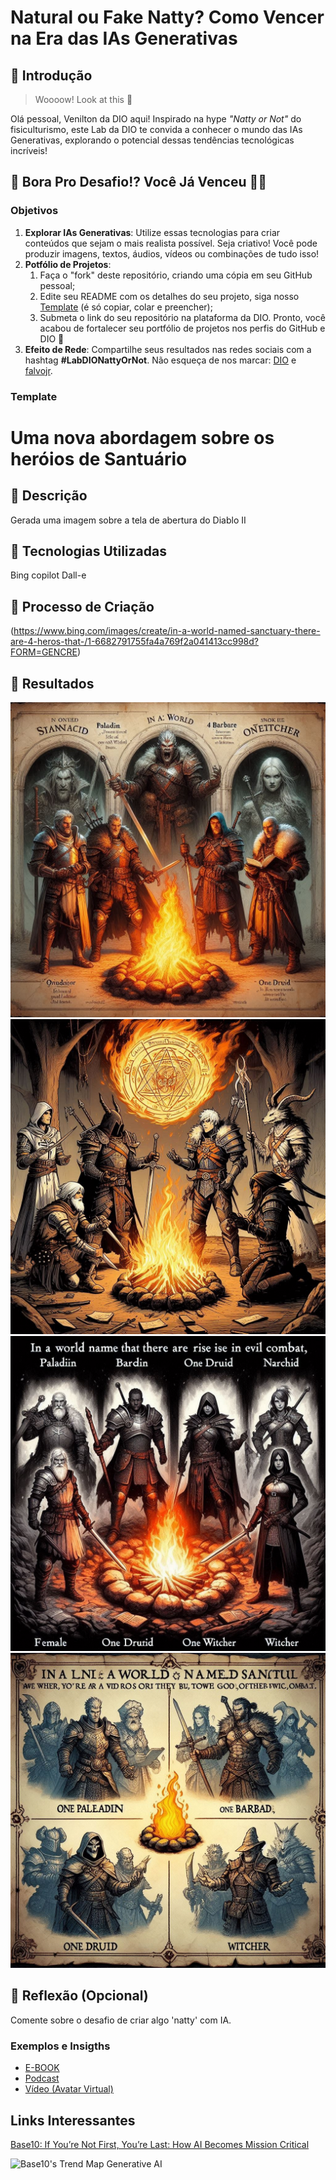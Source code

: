 # Natural ou Fake Natty? Como Vencer na Era das IAs Generativas

## 🚀 Introdução

> Woooow! Look at this 👀

Olá pessoal, Venilton da DIO aqui! Inspirado na hype _"Natty or Not"_ do fisiculturismo, este Lab da DIO te convida a conhecer o mundo das IAs Generativas, explorando o potencial dessas tendências tecnológicas incríveis!

## 🎯 Bora Pro Desafio!? Você Já Venceu 💪🤓

### Objetivos

1. **Explorar IAs Generativas**: Utilize essas tecnologias para criar conteúdos que sejam o mais realista possível. Seja criativo! Você pode produzir imagens, textos, áudios, vídeos ou combinações de tudo isso!
1. **Potfólio de Projetos**:
    1. Faça o "fork" deste repositório, criando uma cópia em seu GitHub pessoal;
    2. Edite seu README com os detalhes do seu projeto, siga nosso [Template](#template) (é só copiar, colar e preencher);
    3. Submeta o link do seu repositório na plataforma da DIO. Pronto, você acabou de fortalecer seu portfólio de projetos nos perfis do GitHub e DIO 🚀
1. **Efeito de Rede**: Compartilhe seus resultados nas redes sociais com a hashtag **#LabDIONattyOrNot**. Não esqueça de nos marcar: [DIO](https://www.linkedin.com/school/dio-makethechange) e [falvojr](https://www.linkedin.com/in/falvojr).

### Template


# Uma nova abordagem sobre os heróios de Santuário

## 📒 Descrição
Gerada uma imagem sobre a tela de abertura do Diablo II

## 🤖 Tecnologias Utilizadas
Bing copilot Dall-e

## 🧐 Processo de Criação
(https://www.bing.com/images/create/in-a-world-named-sanctuary-there-are-4-heros-that-/1-6682791755fa4a769f2a041413cc998d?FORM=GENCRE)

## 🚀 Resultados
![<heros_of_sanctuary>](<heros_of_sanctuary1.jpg>)
![<heros_of_sanctuary>](<heros_of_sanctuary2.jpg>)
![<heros_of_sanctuary>](<heros_of_sanctuary3.jpg>)
![<heros_of_sanctuary>](<heros_of_sanctuary4.jpg>)

## 💭 Reflexão (Opcional)
Comente sobre o desafio de criar algo 'natty' com IA.

### Exemplos e Insigths

- [E-BOOK](/exemplos/E-BOOK.md)
- [Podcast](/exemplos/PODCAST.md)
- [Vídeo (Avatar Virtual)](/exemplos/VIDEO.md)

## Links Interessantes

[Base10: If You’re Not First, You’re Last: How AI Becomes Mission Critical](https://base10.vc/post/generative-ai-mission-critical/)

![Base10's Trend Map Generative AI](https://github.com/digitalinnovationone/lab-natty-or-not/assets/730492/f4df26e8-f8f7-4419-8252-c69d73ea930c)
